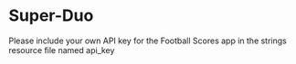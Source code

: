 # Super-Duo

Please include your own API key for the Football Scores app in the strings resource file named api_key
